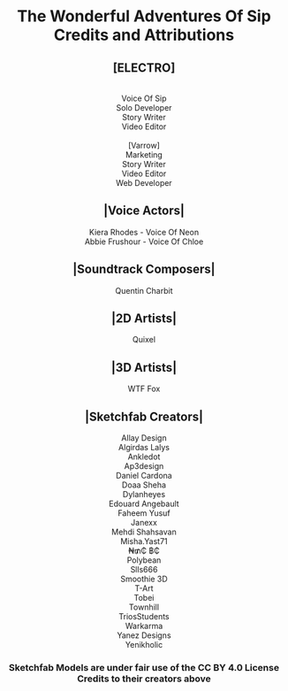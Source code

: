 <div align="center">

# <div>The Wonderful Adventures Of Sip<br>Credits and Attributions</div>

<div><h2>[ELECTRO]</h2><br>Voice Of Sip<br>Solo Developer<br>Story Writer<br>Video Editor</div>
<br>
<diV>[Varrow]<br>Marketing<br>Story Writer<br>Video Editor<br>Web Developer</div>

## |Voice Actors|
<div>Kiera Rhodes - Voice Of Neon<br>Abbie Frushour - Voice Of Chloe</div>

## |Soundtrack Composers|  
Quentin Charbit  

## |2D Artists|  
Quixel  

## |3D Artists|  
WTF Fox

## |Sketchfab Creators|  
<div>Allay Design<br>Algirdas Lalys<br>Ankledot<br>Ap3design<br>Daniel Cardona<br>Doaa Sheha<br>Dylanheyes<br>Edouard Angebault<br>Faheem Yusuf<br>Janexx<br>Mehdi Shahsavan<br>Misha.Yast71<br>₦₥₵ ฿₵<br>Polybean<br>Slls666<br>Smoothie 3D<br>T-Art<br>Tobei<br>Townhill<br>TriosStudents<br>Warkarma<br>Yanez Designs<br>Yenikholic</div>

### <div>Sketchfab Models are under fair use of the CC BY 4.0 License<br>Credits to their creators above</div>

</div>
